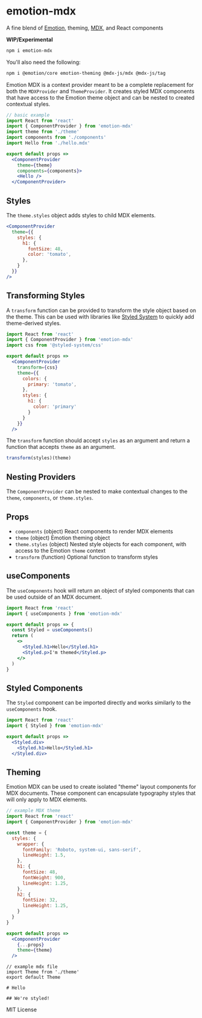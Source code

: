 
# emotion-mdx

A fine blend of [Emotion][], theming, [MDX][], and React components

**WIP/Experimental**

```sh
npm i emotion-mdx
```

You'll also need the following:

```sh
npm i @emotion/core emotion-theming @mdx-js/mdx @mdx-js/tag
```

Emotion MDX is a context provider meant to be a complete replacement for both the `MDXProvider` and `ThemeProvider`.
It creates styled MDX components that have access to the Emotion theme object and can be nested to created contextual styles.

```jsx
// basic example
import React from 'react'
import { ComponentProvider } from 'emotion-mdx'
import theme from './theme'
import components from './components'
import Hello from './hello.mdx'

export default props =>
  <ComponentProvider
    theme={theme}
    components={components}>
    <Hello />
  </ComponentProvider>
```

## Styles

The `theme.styles` object adds styles to child MDX elements.

```jsx
<ComponentProvider
  theme={{
    styles: {
      h1: {
        fontSize: 48,
        color: 'tomato',
      },
    }
  }}
/>
```

## Transforming Styles

A `transform` function can be provided to transform the style object based on the theme.
This can be used with libraries like [Styled System][] to quickly add theme-derived styles.

```jsx
import React from 'react'
import { ComponentProvider } from 'emotion-mdx'
import css from '@styled-system/css'

export default props =>
  <ComponentProvider
    transform={css}
    theme={{
      colors: {
        primary: 'tomato',
      },
      styles: {
        h1: {
          color: 'primary'
        }
      }
    }}
  />
```

The `transform` function should accept `styles` as an argument and return a function that accepts `theme` as an argument.

```js
transform(styles)(theme)
```

## Nesting Providers

The `ComponentProvider` can be nested to make contextual changes to the `theme`, `components`, or `theme.styles`.

## Props

- `components` (object) React components to render MDX elements
- `theme` (object) Emotion theming object
- `theme.styles` (object) Nested style objects for each component, with access to the Emotion `theme` context
- `transform` (function) Optional function to transform styles

## useComponents

The `useComponents` hook will return an object of styled components that can be used outside of an MDX document.

```jsx
import React from 'react'
import { useComponents } from 'emotion-mdx'

export default props => {
  const Styled = useComponents()
  return (
    <>
      <Styled.h1>Hello</Styled.h1>
      <Styled.p>I'm themed</Styled.p>
    </>
  )
}
```

## Styled Components

The `Styled` component can be imported directly and works similarly to the `useComponents` hook.

```jsx
import React from 'react'
import { Styled } from 'emotion-mdx'

export default props =>
  <Styled.div>
    <Styled.h1>Hello</Styled.h1>
  </Styled.div>
```

## Theming

Emotion MDX can be used to create isolated "theme" layout components for MDX documents.
These component can encapsulate typography styles that will only apply to MDX elements.

```jsx
// example MDX theme
import React from 'react'
import { ComponentProvider } from 'emotion-mdx'

const theme = {
  styles: {
    wrapper: {
      fontFamily: 'Roboto, system-ui, sans-serif',
      lineHeight: 1.5,
    },
    h1: {
      fontSize: 48,
      fontWeight: 900,
      lineHeight: 1.25,
    },
    h2: {
      fontSize: 32,
      lineHeight: 1.25,
    }
  }
}

export default props =>
  <ComponentProvider
    {...props}
    theme={theme}
  />
```

```mdx
// example mdx file
import Theme from './theme'
export default Theme

# Hello

## We're styled!
```

MIT License

[mdx]: https://mdxjs.com
[emotion]: https://emotion.sh
[styled system]: https://styled-system.com

